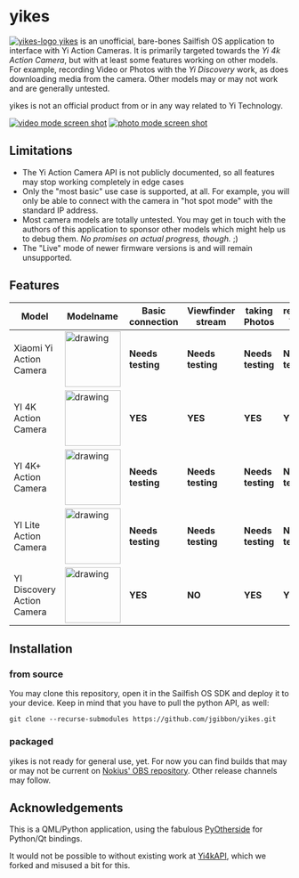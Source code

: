 # yikes
 [![yikes-logo](icons/86x86/yikes.png) yikes](https://github.com/jgibbon/yikes/) is an unofficial, bare-bones Sailfish OS application to interface with Yi Action Cameras.
It is primarily targeted towards the *Yi 4k Action Camera*, but with at least some features working on other models.
For example, recording Video or Photos with the *Yi Discovery* work, as does downloading media from the camera.
Other models may or may not work and are generally untested.

yikes is not an official product from or in any way related to Yi Technology.

[![video mode screen shot](https://i.imgur.com/iOF1TFKm.png)](https://i.imgur.com/iOF1TFK.png) 
[![photo mode screen shot](https://i.imgur.com/1TqqsIZm.png)](https://i.imgur.com/1TqqsIZ.png)

## Limitations
 - The Yi Action Camera API is not publicly documented, so all features may stop working completely in edge cases
 - Only the "most basic" use case is supported, at all. For example, you will only be able to connect with the camera 
 in "hot spot mode" with the standard IP address.
 - Most camera models are totally untested. You may get in touch with the authors of this application to sponsor other models which might help us to debug them. *No promises on actual progress, though.* ;)
 - The "Live" mode of newer firmware versions is and will remain unsupported.

## Features

Model | Modelname | Basic connection | Viewfinder stream | taking Photos | recording Videos | Media preview | read Settings | write Settings 
----- | --------- | ---------------- | ----------------- | ------------- | ---------------- | ------------- | ------------- | --------------
Xiaomi Yi Action Camera| <img src="https://oss.yitechnology.com/images/actioncamera2/firmware/image_action_camera.png" alt="drawing" width="100"/> | **Needs testing** | **Needs testing** | **Needs testing** |**Needs testing** | **Needs testing** | **Needs testing** | **Needs testing** | 
YI 4K Action Camera| <img src="https://oss.yitechnology.com/images/actioncamera2/firmware/image_action_camera_4k.png" alt="drawing" width="100"/> | **YES** | **YES** | **YES** | **YES** | **YES** | **YES** | **YES**
YI 4K+ Action Camera| <img src="https://oss.yitechnology.com/images/actioncamera2/firmware/image_action_camera_4kplus.png" alt="drawing" width="100"/> | **Needs testing** | **Needs testing** | **Needs testing** |**Needs testing** | **Needs testing** | **Needs testing** | **Needs testing** | 
YI Lite Action Camera| <img src="https://oss.yitechnology.com/images/actioncamera2/firmware/image_yilite_firmware-1.png" alt="drawing" width="100"/> | **Needs testing** | **Needs testing** | **Needs testing** |**Needs testing** | **Needs testing** | **Needs testing** | **Needs testing** | 
YI Discovery Action Camera| <img src="https://oss.yitechnology.com/images/discovery/J22icon.png" alt="drawing" width="100"/> | **YES** | **NO** | **YES** | **YES** | **YES** | **Needs testing** | **YES**

## Installation
### from source
You may clone this repository, open it in the Sailfish OS SDK and deploy it to your device. Keep in mind that you have to pull the python API, as well:
```
git clone --recurse-submodules https://github.com/jgibbon/yikes.git
```
### packaged
yikes is not ready for general use, yet. For now you can find builds that may or may not be current on [Nokius' OBS repository](http://repo.merproject.org/obs/home:/Nokius:/sfos-playground/sailfish_latest_armv7hl/noarch/). Other release channels may follow.

## Acknowledgements
This is a QML/Python application, using the fabulous [PyOtherside](https://github.com/thp/pyotherside) for Python/Qt bindings.
 
It would not be possible to without existing work at [Yi4kAPI](https://github.com/NikolayRag/Yi4kAPI), which we forked and misused a bit for this.
